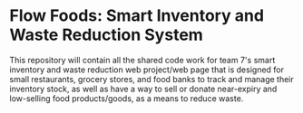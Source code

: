 # Flow Foods: Smart Inventory and Waste Reduction System

This repository will contain all the shared code work for team 7's smart inventory and waste reduction web project/web page that is designed for small restaurants, grocery stores, and food banks to track and manage their inventory stock, as well as have a way to sell or donate near-expiry and low-selling food products/goods, as a means to reduce waste.
